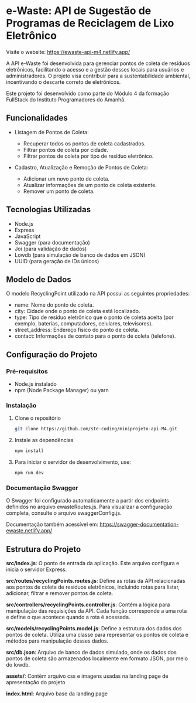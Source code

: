 # e-Waste: API de Sugestão de Programas de Reciclagem de Lixo Eletrônico

Visite o website: https://ewaste-api-m4.netlify.app/

A API e-Waste foi desenvolvida para gerenciar pontos de coleta de resíduos eletrônicos, facilitando o acesso e a gestão desses locais para usuários e administradores. O projeto visa contribuir para a sustentabilidade ambiental, incentivando o descarte correto de eletrônicos.

Este projeto foi desenvolvido como parte do Módulo 4 da formação FullStack do Instituto Programadores do Amanhã.

## Funcionalidades

- Listagem de Pontos de Coleta:
    - Recuperar todos os pontos de coleta cadastrados.
    - Filtrar pontos de coleta por cidade.
    - Filtrar pontos de coleta por tipo de resíduo eletrônico.

- Cadastro, Atualização e Remoção de Pontos de Coleta:
    - Adicionar um novo ponto de coleta.
    - Atualizar informações de um ponto de coleta existente.
    - Remover um ponto de coleta.

## Tecnologias Utilizadas

- Node.js
- Express
- JavaScript
- Swagger (para documentação)
- Joi (para validação de dados)
- Lowdb (para simulação de banco de dados em JSON)
- UUID (para geração de IDs únicos)

## Modelo de Dados
O modelo RecyclingPoint utilizado na API possui as seguintes propriedades:

- name: Nome do ponto de coleta.
- city: Cidade onde o ponto de coleta está localizado.
- type: Tipo de resíduo eletrônico que o ponto de coleta aceita (por exemplo, baterias, computadores, celulares, televisores).
- street_address: Endereço físico do ponto de coleta.
- contact: Informações de contato para o ponto de coleta (telefone).

## Configuração do Projeto

### Pré-requisitos

- Node.js instalado
- npm (Node Package Manager) ou yarn

### Instalação

1. Clone o repositório

    ```bash
   git clone https://github.com/ste-coding/miniprojeto-api-M4.git

2. Instale as dependências

    ```bash
    npm install

3. Para iniciar o servidor de desenvolvimento, use:
    ```bash
    npm run dev


### Documentação Swagger
O Swagger foi configurado automaticamente a partir dos endpoints definidos no arquivo ewasteRoutes.js. Para visualizar a configuração completa, consulte o arquivo swaggerConfig.js.

Documentação também acessível em: https://swagger-documentation-ewaste.netlify.app/

## Estrutura do Projeto

**src/index.js**: O ponto de entrada da aplicação. Este arquivo configura e inicia o servidor Express.

**src/routes/recyclingPoints.routes.js**: Define as rotas da API relacionadas aos pontos de coleta de resíduos eletrônicos, incluindo rotas para listar, adicionar, filtrar e remover pontos de coleta.

**src/controllers/recyclingPoints.controller.js**: Contém a lógica para manipulação das requisições da API. Cada função corresponde a uma rota e define o que acontece quando a rota é acessada.

**src/models/recyclingPoints.model.js**: Define a estrutura dos dados dos pontos de coleta. Utiliza uma classe para representar os pontos de coleta e métodos para manipulação desses dados.

**src/db.json**: Arquivo de banco de dados simulado, onde os dados dos pontos de coleta são armazenados localmente em formato JSON, por meio do lowdb.

**assets/**: Contém arquivo css e imagens usadas na landing page de apresentação do projeto

**index.html**: Arquivo base da landing page
